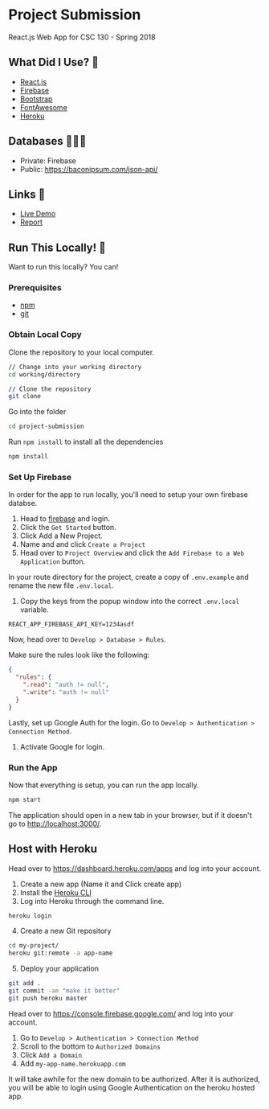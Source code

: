 # Project Submission

React.js Web App for CSC 130 - Spring 2018

## What Did I Use? 🐤

* [React.js](https://reactjs.org/)
* [Firebase](https://firebase.google.com/)
* [Bootstrap](https://getbootstrap.com/)
* [FontAwesome](https://fontawesome.com/)
* [Heroku](https://heroku.com/)

## Databases 👩🏻‍💻

* Private: Firebase
* Public: https://baconipsum.com/json-api/

## Links 🔗

* [Live Demo](https://project-submission-dominique.herokuapp.com/)
* [Report]()

## Run This Locally! 🚀

Want to run this locally? You can!

### Prerequisites

* [npm](https://www.npmjs.com/get-npm)
* [git](https://git-scm.com/)

### Obtain Local Copy

Clone the repository to your local computer.

```bash
// Change into your working directory
cd working/directory

// Clone the repository
git clone
```

Go into the folder

```bash
cd project-submission
```

Run `npm install` to install all the dependencies

```bash
npm install
```

### Set Up Firebase

In order for the app to run locally, you'll need to setup your own firebase databse.

1. Head to [firebase](https://firebase.google.com/) and login.
2. Click the `Get Started` button.
3. Click Add a New Project.
4. Name and and click `Create a Project`
5. Head over to `Project Overview` and click the `Add Firebase to a Web Application` button.

In your route directory for the project, create a copy of `.env.example` and rename the new file `.env.local`.

1. Copy the keys from the popup window into the correct `.env.local` variable.

```
REACT_APP_FIREBASE_API_KEY=1234asdf
```

Now, head over to `Develop > Database > Rules`.

Make sure the rules look like the following:

```json
{
  "rules": {
    ".read": "auth != null",
    ".write": "auth != null"
  }
}
```

Lastly, set up Google Auth for the login. Go to `Develop > Authentication > Connection Method`.

1. Activate Google for login.

### Run the App

Now that everything is setup, you can run the app locally.

```bash
npm start
```

The application should open in a new tab in your browser, but if it doesn't go to [http://localhost:3000/](http://localhost:3000/).

## Host with Heroku

Head over to https://dashboard.heroku.com/apps and log into your account. 

1. Create a new app (Name it and Click create app)
2. Install the [Heroku CLI](https://devcenter.heroku.com/articles/heroku-cli)
3. Log into Heroku through the command line.

```bash
heroku login
```

4. Create a new Git repository

```bash
cd my-project/
heroku git:remote -a app-name
```

5. Deploy your application

```bash
git add .
git commit -am "make it better"
git push heroku master
```

Head over to https://console.firebase.google.com/ and log into your account.

1. Go to `Develop > Authentication > Connection Method`
2. Scroll to the bottom to `Authorized Domains`
3. Click `Add a Domain`
4. Add `my-app-name.herokuapp.com`

It will take awhile for the new domain to be authorized. After it is authorized, you will be able to login using Google Authentication on the heroku hosted app.
